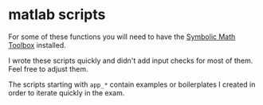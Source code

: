 # matlab scripts

For some of these functions you will need to have the [Symbolic Math Toolbox](https://www.mathworks.com/products/symbolic.html) installed.

I wrote these scripts quickly and didn't add input checks for most of them. Feel free to adjust them.

The scripts starting with `app_*` contain examples or boilerplates I created in order to iterate quickly in the exam.
